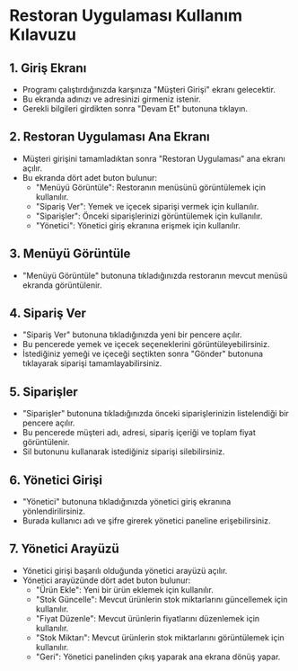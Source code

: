 # Restoran Uygulaması Kullanım Kılavuzu

## 1. Giriş Ekranı
- Programı çalıştırdığınızda karşınıza "Müşteri Girişi" ekranı gelecektir.
- Bu ekranda adınızı ve adresinizi girmeniz istenir.
- Gerekli bilgileri girdikten sonra "Devam Et" butonuna tıklayın.

## 2. Restoran Uygulaması Ana Ekranı
- Müşteri girişini tamamladıktan sonra "Restoran Uygulaması" ana ekranı açılır.
- Bu ekranda dört adet buton bulunur:
  - "Menüyü Görüntüle": Restoranın menüsünü görüntülemek için kullanılır.
  - "Sipariş Ver": Yemek ve içecek siparişi vermek için kullanılır.
  - "Siparişler": Önceki siparişlerinizi görüntülemek için kullanılır.
  - "Yönetici": Yönetici giriş ekranına erişmek için kullanılır.

## 3. Menüyü Görüntüle
- "Menüyü Görüntüle" butonuna tıkladığınızda restoranın mevcut menüsü ekranda görüntülenir.

## 4. Sipariş Ver
- "Sipariş Ver" butonuna tıkladığınızda yeni bir pencere açılır.
- Bu pencerede yemek ve içecek seçeneklerini görüntüleyebilirsiniz.
- İstediğiniz yemeği ve içeceği seçtikten sonra "Gönder" butonuna tıklayarak siparişi tamamlayabilirsiniz.

## 5. Siparişler
- "Siparişler" butonuna tıkladığınızda önceki siparişlerinizin listelendiği bir pencere açılır.
- Bu pencerede müşteri adı, adresi, sipariş içeriği ve toplam fiyat görüntülenir.
- Sil butonunu kullanarak istediğiniz siparişi silebilirsiniz.

## 6. Yönetici Girişi
- "Yönetici" butonuna tıkladığınızda yönetici giriş ekranına yönlendirilirsiniz.
- Burada kullanıcı adı ve şifre girerek yönetici paneline erişebilirsiniz.

## 7. Yönetici Arayüzü
- Yönetici girişi başarılı olduğunda yönetici arayüzü açılır.
- Yönetici arayüzünde dört adet buton bulunur:
  - "Ürün Ekle": Yeni bir ürün eklemek için kullanılır.
  - "Stok Güncelle": Mevcut ürünlerin stok miktarlarını güncellemek için kullanılır.
  - "Fiyat Düzenle": Mevcut ürünlerin fiyatlarını düzenlemek için kullanılır.
  - "Stok Miktarı": Mevcut ürünlerin stok miktarlarını görüntülemek için kullanılır.
  - "Geri": Yönetici panelinden çıkış yaparak ana ekrana dönüş yapar.

